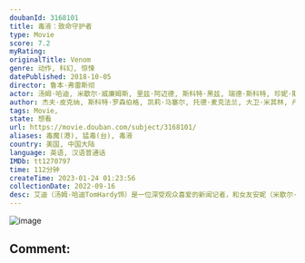 ```yaml
---
doubanId: 3168101
title: 毒液：致命守护者
type: Movie
score: 7.2
myRating: 
originalTitle: Venom
genre: 动作, 科幻, 惊悚
datePublished: 2018-10-05
director: 鲁本·弗雷斯彻
actor: 汤姆·哈迪, 米歇尔·威廉姆斯, 里兹·阿迈德, 斯科特·黑兹, 瑞德·斯科特, 珍妮·斯蕾特, 梅洛拉·沃尔特斯, 伍迪·哈里森, 佩吉·陆, 马尔科姆·, 索佩·阿卢科, 韦恩·佩雷, 米歇尔·李, 库尔特·岳, 克里斯·奥哈拉, 埃米里奥·瑞弗拉, 阿里亚当娜·约瑟夫, 袁之正, 朴云龙, 麦克·勃兰特, 尼克·图恩, 山姆麦地那, 迪塞尔·马德金斯, 简·麦克尼尔, 维克托·麦凯, 马丁·巴特斯·布拉德福德, 布兰顿·莫拉莱斯, 马修·康威尔, 斯坦·李, 韦德·威廉姆斯, 约瑟夫·阿梅, 威廉·, 玛塞拉·布拉吉奥, 卡特·伯奇, 克里斯蒂安·康佛瑞, 詹姆斯·富尔特斯, 丹妮拉·加斯基, 约翰·盖蒂尔, 艾米丽塔·, 杰克·汉森, 安东尼·, 卡茜·亨德利, 罗恩·彼得·琼斯, 霍梅洛·洛佩兹, 万恩·姆约维奇, 米歇尔·毛, 盖尔·甘布尔, 詹姆斯·, 丹尼·皮尔斯, 艾蒂安·维克, 格雷丝·万, 保罗·皮尔斯伯里, 伊斯拉·瑟尔维利, 波士顿·拉什·弗里曼, 安吉拉·戴维斯, 斯科特·德克特, 迈克尔·伯吉斯, 詹姆斯·威廉·巴拉德, 杰拉德·班肯斯, 中川翔子, 诹访部顺一
author: 杰夫·皮克纳, 斯科特·罗森伯格, 凯莉·马塞尔, 托德·麦克法兰, 大卫·米其林, 丹特·哈珀
tags: Movie, 
state: 想看
url: https://movie.douban.com/subject/3168101/
aliases: 毒魔(港), 猛毒(台), 毒液
country: 美国, 中国大陆
language: 英语, 汉语普通话
IMDb: tt1270797
time: 112分钟
createTime: 2023-01-24 01:23:56
collectionDate: 2022-09-16
desc: 艾迪（汤姆·哈迪TomHardy饰）是一位深受观众喜爱的新闻记者，和女友安妮（米歇尔·威廉姆斯MichelleWilliams饰）相恋多年，彼此之间感情十分要好。安妮是一名律师，接手了生命...
---
```


![image](p2537158013.jpg)

Comment: 
---

